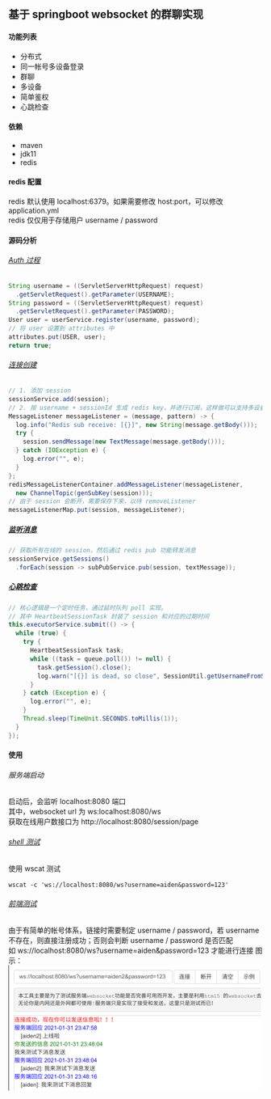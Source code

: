 ## 基于 springboot websocket 的群聊实现

#### 功能列表
- 分布式
- 同一帐号多设备登录
- 群聊
- 多设备
- 简单鉴权
- 心跳检查

#### 依赖
- maven
- jdk11
- redis

#### redis 配置
redis 默认使用 localhost:6379。如果需要修改 host:port，可以修改 application.yml
<br/>
redis 仅仅用于存储用户 username / password

#### 源码分析
###### [Auth 过程](https://github.com/yemingfeng/jchat-server/blob/master/src/main/java/com/jchat/interceptor/AuthorizationInterceptor.java)
```java
String username = ((ServletServerHttpRequest) request)
  .getServletRequest().getParameter(USERNAME);
String password = ((ServletServerHttpRequest) request)
  .getServletRequest().getParameter(PASSWORD);
User user = userService.register(username, password);
// 将 user 设置到 attributes 中
attributes.put(USER, user);
return true;
```

###### [连接创建](https://github.com/yemingfeng/jchat-server/blob/master/src/main/java/com/jchat/listener/SessionEstablishedEventListener.java)
```java
// 1. 添加 session
sessionService.add(session);
// 2. 按 username + sessionId 生成 redis key，并进行订阅，这样做可以支持多设备同一个帐号登录
MessageListener messageListener = (message, pattern) -> {
  log.info("Redis sub receive: [{}]", new String(message.getBody()));
  try {
    session.sendMessage(new TextMessage(message.getBody()));
  } catch (IOException e) {
    log.error("", e);
  }
};
redisMessageListenerContainer.addMessageListener(messageListener,
  new ChannelTopic(genSubKey(session)));
// 由于 session 会断开，需要保存下来，以待 removeListener
messageListenerMap.put(session, messageListener);
```

##### [监听消息](https://github.com/yemingfeng/jchat-server/blob/master/src/main/java/com/jchat/listener/TextMessageEventListener.java)
```java
// 获取所有在线的 session，然后通过 redis pub 功能转发消息
sessionService.getSessions()
  .forEach(session -> subPubService.pub(session, textMessage));
```

##### [心跳检查](https://github.com/yemingfeng/jchat-server/blob/master/src/main/java/com/jchat/service/impl/HeartbeatServiceImpl.java)
```java
// 核心逻辑是一个定时任务，通过延时队列 poll 实现。
// 其中 HeartbeatSessionTask 封装了 session 和对应的过期时间
this.executorService.submit(() -> {
  while (true) {
    try {
      HeartbeatSessionTask task;
      while ((task = queue.poll()) != null) {
        task.getSession().close();
        log.warn("[{}] is dead, so close", SessionUtil.getUsernameFromSession(task.session));
      }
    } catch (Exception e) {
      log.error("", e);
    }
    Thread.sleep(TimeUnit.SECONDS.toMillis(1));
  }
});
```

#### 使用
###### 服务端启动
启动后，会监听 localhost:8080 端口
<br/>
其中，websocket url 为 ws:localhost:8080/ws
<br/>
获取在线用户数接口为 http://localhost:8080/session/page

###### [shell 测试](https://www.npmjs.com/package/wscat)
使用 wscat 测试
```
wscat -c 'ws://localhost:8080/ws?username=aiden&password=123'
```

###### [前端测试](http://coolaf.com/tool/chattest)
由于有简单的帐号体系，链接时需要制定 username / password，若 username 不存在，则直接注册成功；否则会判断 username / password 是否匹配
<br/>
如 ws://localhost:8080/ws?username=aiden&password=123 才能进行连接
图示：
![](./image1.png)
